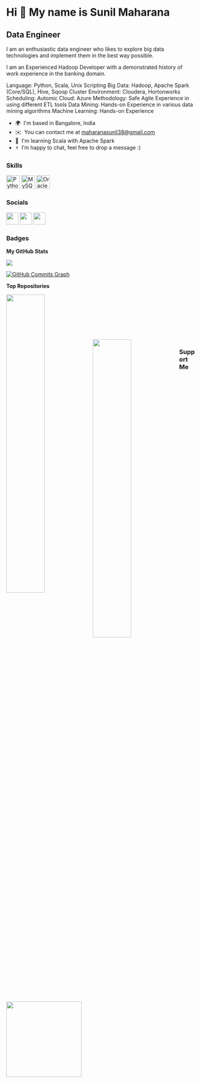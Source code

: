 Hi 👋 My name is Sunil Maharana
===============================

Data Engineer
-------------

I am an enthusiastic data engineer who likes to explore big data technologies and implement them in the best way possible. 

I am an Experienced Hadoop Developer with a demonstrated history of work experience in the banking domain. 

Language: Python, Scala, Unix Scripting 
Big Data: Hadoop, Apache Spark (Core/SQL), Hive, Sqoop
Cluster Environment: Cloudera, Hortonworks
Scheduling: Automic
Cloud: Azure
Methodology: Safe Agile
Experience in using different ETL tools
Data Mining: Hands-on Experience in various data mining algorithms
Machine Learning: Hands-on Experience

* 🌍  I'm based in Bangalore, India
* ✉️  You can contact me at [maharanasunil38@gmail.com](mailto:maharanasunil38@gmail.com)
* 🧠  I'm learning Scala with Apache Spark
* ⚡  I’m happy to chat, feel free to drop a message :)

### Skills

<p align="left">
<a href="https://www.python.org/" target="_blank" rel="noreferrer"><img src="https://raw.githubusercontent.com/danielcranney/readme-generator/main/public/icons/skills/python-colored.svg" width="36" height="36" alt="Python" /></a>
<a href="https://www.mysql.com/" target="_blank" rel="noreferrer"><img src="https://raw.githubusercontent.com/danielcranney/readme-generator/main/public/icons/skills/mysql-colored.svg" width="36" height="36" alt="MySQL" /></a>
<a href="https://www.oracle.com/uk/index.html" target="_blank" rel="noreferrer"><img src="https://raw.githubusercontent.com/danielcranney/readme-generator/main/public/icons/skills/oracle-colored.svg" width="36" height="36" alt="Oracle" /></a>
</p>


### Socials

<p align="left"> <a href="https://www.github.com/maharanasunil" target="_blank" rel="noreferrer"><img src="https://raw.githubusercontent.com/danielcranney/readme-generator/main/public/icons/socials/github.svg" width="32" height="32" /></a> <a href="https://www.linkedin.com/in/sunil-maharana" target="_blank" rel="noreferrer"><img src="https://raw.githubusercontent.com/danielcranney/readme-generator/main/public/icons/socials/linkedin.svg" width="32" height="32" /></a> <a href="https://www.twitter.com/maharana_sunil_" target="_blank" rel="noreferrer"><img src="https://raw.githubusercontent.com/danielcranney/readme-generator/main/public/icons/socials/twitter.svg" width="32" height="32" /></a></p>

### Badges

<b>My GitHub Stats</b>

<a href="http://www.github.com/maharanasunil"><img src="https://github-readme-streak-stats.herokuapp.com/?user=maharanasunil&stroke=ffffff&background=1c1917&ring=0891b2&fire=0891b2&currStreakNum=ffffff&currStreakLabel=0891b2&sideNums=ffffff&sideLabels=ffffff&dates=ffffff&hide_border=true" /></a>

<a href="http://www.github.com/maharanasunil"><img src="https://activity-graph.herokuapp.com/graph?username=maharanasunil&bg_color=1c1917&color=ffffff&line=0891b2&point=ffffff&area_color=1c1917&area=true&hide_border=true&custom_title=GitHub%20Commits%20Graph" alt="GitHub Commits Graph" /></a>

<b>Top Repositories</b>

<div width="100%" align="center"><a href="https://github.com/maharanasunil/Scala-Practice" align="left"><img align="left" width="45%" src="https://github-readme-stats.vercel.app/api/pin/?username=maharanasunil&repo=Scala-Practice&title_color=0891b2&text_color=ffffff&icon_color=0891b2&bg_color=1c1917&hide_border=true&locale=en" /></a></div><br /><br /><br /><br /><br /><br /><br />
<div width="100%" align="center"><a href="https://github.com/maharanasunil/Leetcode-Solutions" align="left"><img align="left" width="45%" src="https://github-readme-stats.vercel.app/api/pin/?username=maharanasunil&repo=Leetcode-Solutions&title_color=0891b2&text_color=ffffff&icon_color=0891b2&bg_color=1c1917&hide_border=true&locale=en" /></a></div>

### Support Me

<a href="https://www.buymeacoffee.com/maharanasunil"><img src="https://cdn.buymeacoffee.com/buttons/v2/default-yellow.png" width="200" /></a>
